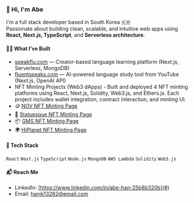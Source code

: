 ### 👋 Hi, I'm Abe

I'm a full stack developer based in South Korea 🇰🇷  
Passionate about building clean, scalable, and intuitive web apps using **React, Next.js, TypeScript**, and **Serverless architecture**.

#### 🧑‍💻 What I’ve Built
- [speakflu.com](https://speakflu.com) — Creator-based language learning platform (Next.js, Serverless, MongoDB)
- [fluentspeaks.com](https://fluentspeaks.com) — AI-powered language study tool from YouTube (Next.js, OpenAI API)
-  NFT Minting Projects (Web3 dApps) - Built and deployed 4 NFT minting platforms using React, Next.js, Solidity, Web3.js, and Ethers.js. Each project includes wallet integration, contract interaction, and minting UI.  
  - 🪙 [NOV NFT Minting Page](https://nov-nft.netlify.app/)
  - 🧵 [Statuesque NFT Minting Page](https://statuesque-druid-04205c.netlify.app/#main-banner)
  - 📦 [GMS NFT Minting Page](https://62b28b621cc2b80008d081e0--gmsnft.netlify.app/)
  - 🌍 [HiPlanet NFT Minting Page](https://632bb3d37a13c00008c6a9ae--hiplanet.netlify.app/)


#### 🧰 Tech Stack
`React` `Next.js` `TypeScript` `Node.js` `MongoDB` `AWS Lambda` `Solidity` `Web3.js`

#### 📬 Reach Me
- LinkedIn: [https://www.linkedin.com/in/abe-han-25b8b320b](#) 
- Email: hanjk13262@email.com

